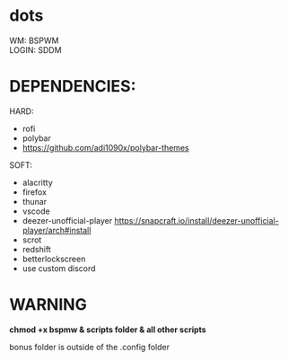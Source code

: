 # dots

WM: BSPWM  
LOGIN: SDDM

# DEPENDENCIES:

HARD:
- rofi
- polybar
- https://github.com/adi1090x/polybar-themes

SOFT:
- alacritty
- firefox
- thunar
- vscode
- deezer-unofficial-player https://snapcraft.io/install/deezer-unofficial-player/arch#install
- scrot
- redshift
- betterlockscreen
- use custom discord

# WARNING
**chmod +x bspmw & scripts folder & all other scripts**

bonus folder is outside of the .config folder
